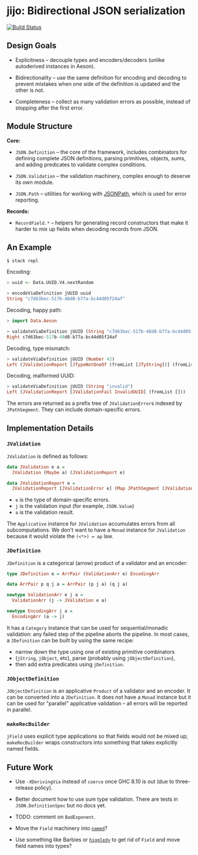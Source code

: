 # jijo: Bidirectional JSON serialization

[![Build Status](https://github.com/monadfix/jijo/workflows/CI/badge.svg)](https://github.com/monadfix/jijo/actions)

## Design Goals

* Explicitness – decouple types and encoders/decoders (unlike autoderived
  instances in Aeson).

* Bidirectionality – use the same definition for encoding and decoding to
  prevent mistakes when one side of the definition is updated and the other
  is not.

* Completeness – collect as many validation errors as possible, instead of
  stopping after the first error.

## Module Structure

**Core:**

* `JSON.Definition` – the core of the framework, includes combinators for
  defining complete JSON definitions, parsing primitives, objects, sums, and
  adding predicates to validate complex conditions.

* `JSON.Validation` – the validation machinery, complex enough to deserve
  its own module.

* `JSON.Path` – utilities for working with
  [JSONPath](https://goessner.net/articles/JsonPath/), which is used for
  error reporting.

**Records:**

* `RecordField.*` – helpers for generating record constructors that make it
  harder to mix up fields when decoding records from JSON.

## An Example

```
$ stack repl
```

Encoding:

```haskell
> uuid <- Data.UUID.V4.nextRandom

> encodeViaDefinition jUUID uuid
String "c7d63bec-517b-48d8-b77a-bc44d05f24af"
```

Decoding, happy path:

```haskell
> import Data.Aeson

> validateViaDefinition jUUID (String "c7d63bec-517b-48d8-b77a-bc44d05f24af")
Right c7d63bec-517b-48d8-b77a-bc44d05f24af
```

Decoding, type mismatch:

```haskell
> validateViaDefinition jUUID (Number 42)
Left (JValidationReport [JTypeNotOneOf (fromList [JTyString])] (fromList []))
```

Decoding, malformed UUID:

```haskell
> validateViaDefinition jUUID (String "invalid")
Left (JValidationReport [JValidationFail InvalidUUID] (fromList []))
```

The errors are returned as a prefix tree of `JValidationError`s indexed by
`JPathSegment`. They can include domain-specific errors.

## Implementation Details

### `JValidation`

`JValidation` is defined as follows:

```haskell
data JValidation e a =
  JValidation (Maybe a) (JValidationReport e)

data JValidationReport e =
  JValidationReport [JValidationError e] (Map JPathSegment (JValidationReport e))
```

* `e` is the type of domain-specific errors.
* `j` is the validation input (for example, `JSON.Value`)
* `a` is the validation result.

The `Applicative` instance for `JValidation` accumulates errors from all
subcomputations. We don't want to have a `Monad` instance for `JValidation`
because it would violate the `(<*>) = ap` law.

### `JDefinition`

`JDefinition` is a categorical (arrow) product of a validator and an encoder:

```haskell
type JDefinition e = ArrPair (ValidationArr e) EncodingArr

data ArrPair p q j a = ArrPair (p j a) (q j a)

newtype ValidationArr e j a =
  ValidationArr (j -> JValidation e a)

newtype EncodingArr j a =
  EncodingArr (a -> j)
```

It has a `Category` instance that can be used for sequential/monadic
validation: any failed step of the pipeline aborts the pipeline. In most
cases, a `JDefinition` can be built by using the same recipe:

* narrow down the type using one of existing primitive combinators
* (`jString`, `jObject`, etc), parse (probably using `jObjectDefinition`),
* then add extra predicates using `jDefinition`.

### `JObjectDefinition`

`JObjectDefinition` is an applicative `Product` of a validator and an encoder.
It can be converted into a `JDefinition`. It does not have a `Monad` instance
but it can be used for "parallel" applicative validation – all errors will be
reported in parallel.

### `makeRecBuilder`

`jField` uses explicit type applications so that fields would not be mixed
up; `makeRecBuilder` wraps constructors into something that takes explicitly
named fields.

## Future Work

* Use `-XDerivingVia` instead of `coerce` once GHC 8.10 is out (due to
  three-release policy).

* Better document how to use sum type validation. There are tests in
  `JSON.DefinitionSpec` but no docs yet.

* TODO: comment on `BadExponent`.

* Move the `Field` machinery into
  [`named`](http://hackage.haskell.org/package/named)?

* Use something like Barbies or
  [`higgledy`](https://github.com/i-am-tom/higgledy) to get rid of `Field`
  and move field names into types?
